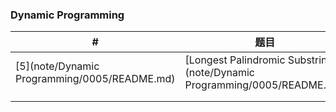 ### Dynamic Programming

| #                                            | 题目                                                         | Difficulty                                 |
| -------------------------------------------- | ------------------------------------------------------------ | ------------------------------------------ |
| [5](note/Dynamic Programming/0005/README.md) | [Longest Palindromic Substring](note/Dynamic Programming/0005/README.md) | <span style='color:#FFB90F;'>Medium</span> |
|                                              |                                                              |                                            |
|                                              |                                                              |                                            |

